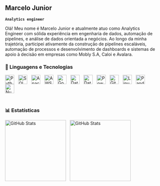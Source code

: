 ## Marcelo Junior 

**`Analytics engineer`**


Olá! Meu nome é Marcelo Junior e atualmente atuo como Analytics Engineer com sólida experiência em engenharia de dados, automação de pipelines, e análise de dados orientada a negócios. Ao longo da minha trajetória, participei ativamente da construção de pipelines escaláveis, automação de processos e desenvolvimento de dashboards e sistemas de apoio à decisão em empresas como Mobly S.A, Caloi e Avalara.

### 🤖 Linguagens e Tecnologias

<img align="left" alt="Python" title="Python" width="30px" style="padding-right: 10px;" src="https://cdn.jsdelivr.net/gh/devicons/devicon@latest/icons/python/python-original.svg" />
<img align="left" alt="SQL" title="SQL" width="30px" style="padding-right: 10px;" src="https://img.icons8.com/ios-filled/50/1A1A1A/sql.png" />
<img align="left" alt="Apache Spark" title="Apache Spark" width="30px" style="padding-right: 10px;" src="https://upload.wikimedia.org/wikipedia/commons/f/f3/Apache_Spark_logo.svg" />
<img align="left" alt="AWS" title="Amazon Web Services" width="30px" style="padding-right: 10px;" src="https://img.icons8.com/color/48/000000/amazon-web-services.png" />
<img align="left" alt="Google Cloud" title="Google Cloud Platform" width="30px" style="padding-right: 10px;" src="https://img.icons8.com/color/48/google-cloud.png" />
<img align="left" alt="Data Build Tool" title="Imagem Externa" width="30px" style="padding-right: 10px;" src="https://www.inovex.de/wp-content/uploads/Bildschirm%C2%ADfoto-2023-05-11-um-12.55.59.png" />
<img align="left" alt="Databricks" title="Databricks" width="30px" style="padding-right: 10px;" src="https://i.imgur.com/ivXkUoH.png" />
<img align="left" alt="Power BI" title="Power BI" width="30px" style="padding-right: 10px;" src="https://img.icons8.com/color/48/power-bi.png" />
<img align="left" alt="Git" title="Git" width="30px" style="padding-right: 10px;" src="https://cdn.jsdelivr.net/gh/devicons/devicon@latest/icons/git/git-original.svg" />
<img align="left" alt="Linux" title="Linux" width="30px" style="padding-right: 10px;" src="https://cdn.jsdelivr.net/gh/devicons/devicon@latest/icons/linux/linux-original.svg" />
<img align="left" alt="Pandas" title="Pandas" width="30px" style="padding-right: 10px;" src="https://cdn.jsdelivr.net/gh/devicons/devicon@latest/icons/pandas/pandas-original.svg" />
<img align="left" alt="NumPy" title="NumPy" width="30px" style="padding-right: 10px;" src="https://i.imgur.com/g46cyri.png" />
<br/> <br/>

<br/> <br/>

### 📊 Estatísticas

<p>
  <img 
    align="left" 
    alt="GitHub Stats" 
    height="200" 
    style="padding-right: 10px;" 
    src="https://github-readme-stats.vercel.app/api?username=Larissakich&show_icons=true&theme=tokyonight&include_all_commits=true&locale=pt-br" 
  />

<img 
      align="left" 
      alt="GitHub Stats" 
      height="200" 
      src="https://github-readme-stats.vercel.app/api/top-langs/?username=larissakich&theme=tokyonight&layout=compact&custom_title=Tecnologias&langs_count=9" 
  />

</p>
